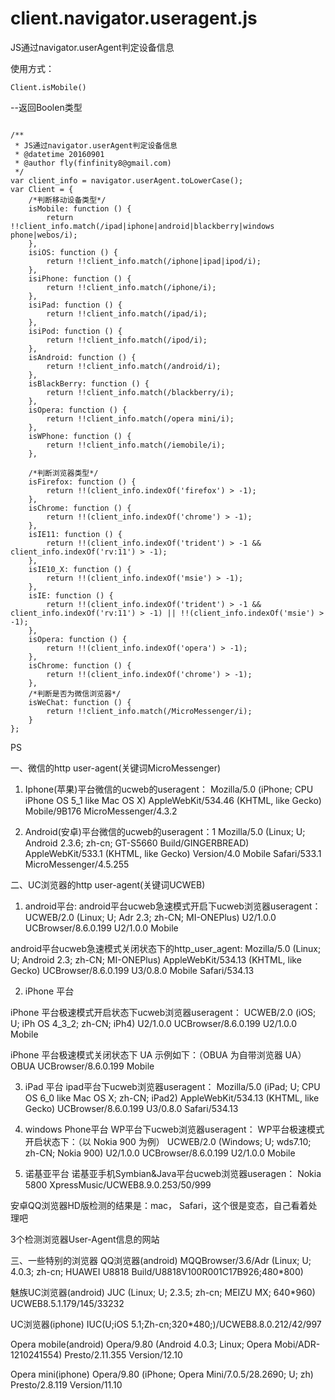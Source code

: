 # client.navigator.useragent.js
JS通过navigator.userAgent判定设备信息

使用方式：

<pre><code>Client.isMobile()</code></pre>
--返回Boolen类型

<pre><code>
/**
 * JS通过navigator.userAgent判定设备信息
 * @datetime 20160901
 * @author fly(finfinity8@gmail.com) 
 */
var client_info = navigator.userAgent.toLowerCase();
var Client = {
    /*判断移动设备类型*/
    isMobile: function () {
        return !!client_info.match(/ipad|iphone|android|blackberry|windows phone|webos/i);
    },
    isiOS: function () {
        return !!client_info.match(/iphone|ipad|ipod/i);
    },
    isiPhone: function () {
        return !!client_info.match(/iphone/i);
    },
    isiPad: function () {
        return !!client_info.match(/ipad/i);
    },
    isiPod: function () {
        return !!client_info.match(/ipod/i);
    },
    isAndroid: function () {
        return !!client_info.match(/android/i);
    },
    isBlackBerry: function () {
        return !!client_info.match(/blackberry/i);
    },
    isOpera: function () {
        return !!client_info.match(/opera mini/i);
    },
    isWPhone: function () {
        return !!client_info.match(/iemobile/i);
    },

    /*判断浏览器类型*/
    isFirefox: function () {
        return !!(client_info.indexOf('firefox') > -1);
    },
    isChrome: function () {
        return !!(client_info.indexOf('chrome') > -1);
    },
    isIE11: function () {
        return !!(client_info.indexOf('trident') > -1 && client_info.indexOf('rv:11') > -1);
    },
    isIE10_X: function () {
        return !!(client_info.indexOf('msie') > -1);
    },
    isIE: function () {
        return !!(client_info.indexOf('trident') > -1 && client_info.indexOf('rv:11') > -1) || !!(client_info.indexOf('msie') > -1);
    },
    isOpera: function () {
        return !!(client_info.indexOf('opera') > -1);
    },
    isChrome: function () {
        return !!(client_info.indexOf('chrome') > -1);
    },
    /*判断是否为微信浏览器*/
    isWeChat: function () {
        return !!client_info.match(/MicroMessenger/i);
    }
};
</code></pre>

PS

一、微信的http user-agent(关键词MicroMessenger)

1. Iphone(苹果)平台微信的ucweb的useragent：
Mozilla/5.0 (iPhone; CPU iPhone OS 5_1 like Mac OS X) AppleWebKit/534.46 (KHTML, like Gecko) Mobile/9B176 MicroMessenger/4.3.2


2. Android(安卓)平台微信的ucweb的useragent：1
Mozilla/5.0 (Linux; U; Android 2.3.6; zh-cn; GT-S5660 Build/GINGERBREAD) AppleWebKit/533.1 (KHTML, like Gecko) Version/4.0 Mobile Safari/533.1 MicroMessenger/4.5.255


二、UC浏览器的http user-agent(关键词UCWEB)

1. android平台:
android平台ucweb急速模式开启下ucweb浏览器useragent： 
UCWEB/2.0 (Linux; U; Adr 2.3; zh-CN; MI-ONEPlus) U2/1.0.0 UCBrowser/8.6.0.199 U2/1.0.0 Mobile

android平台ucweb急速模式关闭状态下的http_user_agent:
Mozilla/5.0 (Linux; U; Android 2.3; zh-CN; MI-ONEPlus) AppleWebKit/534.13 (KHTML, like Gecko) UCBrowser/8.6.0.199 U3/0.8.0 Mobile Safari/534.13 

2. iPhone 平台

iPhone 平台极速模式开启状态下ucweb浏览器useragent： 
UCWEB/2.0 (iOS; U; iPh OS 4_3_2; zh-CN; iPh4) U2/1.0.0 UCBrowser/8.6.0.199 U2/1.0.0 Mobile 

iPhone 平台极速模式关闭状态下 UA 示例如下：（OBUA 为自带浏览器 UA）\
OBUA UCBrowser/8.6.0.199 Mobile

3. iPad 平台
ipad平台下ucweb浏览器useragent：
Mozilla/5.0 (iPad; U; CPU OS 6_0 like Mac OS X; zh-CN; iPad2) AppleWebKit/534.13 (KHTML, like Gecko) UCBrowser/8.6.0.199 U3/0.8.0 Safari/534.13 

4. windows Phone平台
WP平台下ucweb浏览器useragent：
WP平台极速模式开启状态下：（以 Nokia 900 为例）
UCWEB/2.0 (Windows; U; wds7.10; zh-CN; Nokia 900) U2/1.0.0 UCBrowser/8.6.0.199 U2/1.0.0 Mobile 

5. 诺基亚平台
诺基亚手机Symbian&Java平台ucweb浏览器useragen：
Nokia 5800 XpressMusic/UCWEB8.9.0.253/50/999 

安卓QQ浏览器HD版检测的结果是：mac， Safari，这个很是变态，自己看着处理吧

3个检测浏览器User-Agent信息的网站

三、一些特别的浏览器
QQ浏览器(android)
MQQBrowser/3.6/Adr (Linux; U; 4.0.3; zh-cn; HUAWEI U8818 Build/U8818V100R001C17B926;480*800)

魅族UC浏览器(android)
JUC (Linux; U; 2.3.5; zh-cn; MEIZU MX; 640*960) UCWEB8.5.1.179/145/33232

UC浏览器(iphone)
IUC(U;iOS 5.1;Zh-cn;320*480;)/UCWEB8.8.0.212/42/997

Opera mobile(android)
Opera/9.80 (Android 4.0.3; Linux; Opera Mobi/ADR-1210241554) Presto/2.11.355 Version/12.10

Opera mini(iphone)
Opera/9.80 (iPhone; Opera Mini/7.0.5/28.2690; U; zh) Presto/2.8.119 Version/11.10

